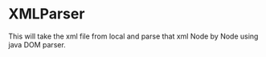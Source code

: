 # XMLParser
This will take the xml file from local and parse that xml Node by Node using java DOM parser.
